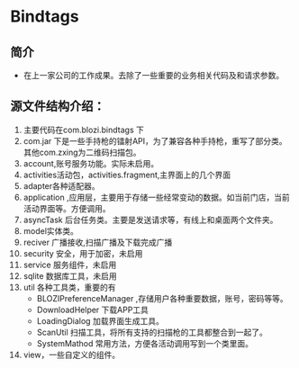 # Bindtags

## 简介
  * 在上一家公司的工作成果。去除了一些重要的业务相关代码及和请求参数。
## 源文件结构介绍：
1. 主要代码在com.blozi.bindtags 下
2. com.jar 下是一些手持枪的镭射API，为了兼容各种手持枪，重写了部分类。其他com.zxing为二维码扫描包。
3. account,账号服务功能。实际未启用。
4. activities活动包，activities.fragment,主界面上的几个界面
5. adapter各种适配器。
6. application ,应用层，主要用于存储一些经常变动的数据。如当前门店，当前活动界面等。方便调用。
7. asyncTask 后台任务类。主要是发送请求等，有线上和桌面两个文件夹。
8. model实体类。
9. reciver 广播接收,扫描广播及下载完成广播
10. security 安全，用于加密，未启用
11. service 服务组件，未启用
12. sqlite 数据库工具，未启用
13. util 各种工具类，重要的有
	* BLOZIPreferenceManager ,存储用户各种重要数据，账号，密码等等。
	* DownloadHelper 下载APP工具
	* LoadingDialog 加载界面生成工具。
	* ScanUtil 扫描工具，将所有支持的扫描枪的工具都整合到一起了。
	* SystemMathod 常用方法，方便各活动调用写到一个类里面。
14. view，一些自定义的组件。

